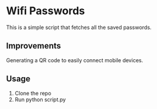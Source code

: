 # Wifi Passwords
This is a simple script that fetches all the saved passwords.

## Improvements
Generating a QR code to easily connect mobile devices.

## Usage
1. Clone the repo
2. Run python script.py 